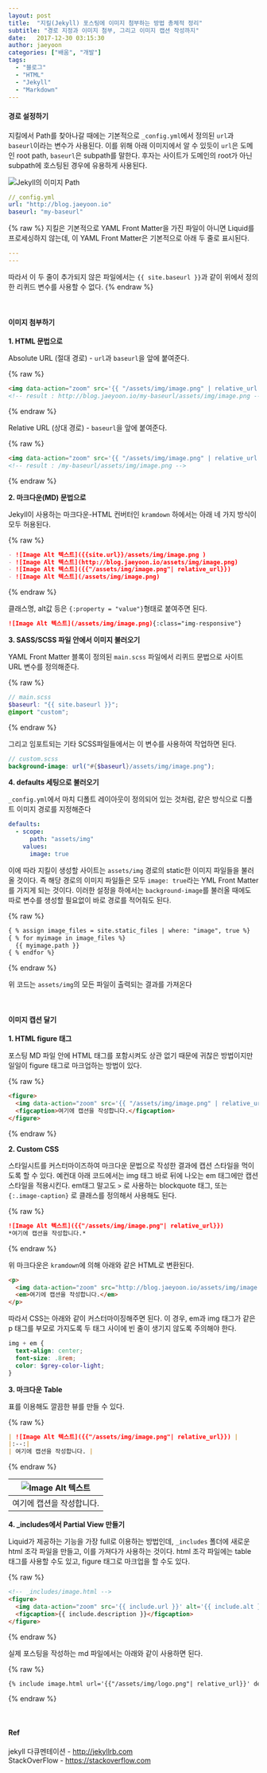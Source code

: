 ```yaml
---
layout: post
title:  "지킬(Jekyll) 포스팅에 이미지 첨부하는 방법 총체적 정리"
subtitle: "경로 지정과 이미지 첨부, 그리고 이미지 캡션 작성까지"
date:   2017-12-30 03:15:30
author: jaeyoon
categories: ["배움", "개발"]
tags:
  - "블로그"
  - "HTML"
  - "Jekyll"
  - "Markdown"
---
```


<h4><b>경로 설정하기</b></h4>

지킬에서 Path를 찾아나갈 때에는 기본적으로 `_config.yml`에서 정의된 `url`과 `baseurl`이라는 변수가 사용된다. 이를 위해 아래 이미지에서 알 수 있듯이 `url`은 도메인 root path, `baseurl`은 subpath를 말한다. 후자는 사이트가 도메인의 root가 아닌 subpath에 호스팅된 경우에 유용하게 사용된다.

![Jekyll의 이미지 Path](https://byparker.com/img/what-is-a-baseurl.jpg)

```yml
//_config.yml
url: "http://blog.jaeyoon.io"
baseurl: "my-baseurl"
```
{% raw %}
지킬은 기본적으로 YAML Front Matter을 가진 파일이 아니면 Liquid를 프로세싱하지 않는데, 이 YAML Front Matter은 기본적으로 아래 두 줄로 표시된다.

```yml
---
---
```

따라서 이 두 줄이 추가되지 않은 파일에서는 `{{ site.baseurl }}`과 같이 위에서 정의한 리퀴드 변수를 사용할 수 없다. 
{% endraw %}


<br>

<h4><b>이미지 첨부하기</b></h4>

**1. HTML 문법으로**

Absolute URL (절대 경로) - `url`과 `baseurl`을 앞에 붙여준다.

{% raw %}
```html
<img data-action="zoom" src='{{ "/assets/img/image.png" | relative_url }}' alt='absolute'>
<!-- result : http://blog.jaeyoon.io/my-baseurl/assets/img/image.png -->
```
{% endraw %}

Relative URL (상대 경로) - `baseurl`을 앞에 붙여준다.

{% raw %}
```html
<img data-action="zoom" src='{{ "/assets/img/image.png" | relative_url }}' alt='relative'>
<!-- result : /my-baseurl/assets/img/image.png -->
```
{% endraw %}


**2. 마크다운(MD) 문법으로**

Jekyll이 사용하는 마크다운-HTML 컨버터인 `kramdown` 하에서는 아래 네 가지 방식이 모두 허용된다. 

{% raw %}
```markdown
- ![Image Alt 텍스트]({{site.url}}/assets/img/image.png )
- ![Image Alt 텍스트](http://blog.jaeyoon.io/assets/img/image.png)
- ![Image Alt 텍스트]({{"/assets/img/image.png"| relative_url}})
- ![Image Alt 텍스트](/assets/img/image.png)
```
{% endraw %}

클래스명, alt값 등은 `{:property = "value"}`형태로 붙여주면 된다.

```markdown
![Image Alt 텍스트](/assets/img/image.png){:class="img-responsive"}
```



**3. SASS/SCSS 파일 안에서 이미지 불러오기**

YAML Front Matter 블록이 정의된 `main.scss` 파일에서 리퀴드 문법으로 사이트 URL 변수를 정의해준다.

{% raw %}
```scss
// main.scss
$baseurl: "{{ site.baseurl }}";
@import "custom";
```
{% endraw %}

그리고 임포트되는 기타 SCSS파일들에서는 이 변수를 사용하여 작업하면 된다.

```scss
// custom.scss
background-image: url("#{$baseurl}/assets/img/image.png");
```



**4. defaults 세팅으로 불러오기**

`_config.yml`에서 마치 디폴트 레이아웃이 정의되어 있는 것처럼, 같은 방식으로 디폴트 이미지 경로를 지정해준다

```yml
defaults:
  - scope:
      path: "assets/img"
    values:
      image: true
```

이에 따라 지킬이 생성할 사이트는  `assets/img` 경로의 static한 이미지 파일들을 불러올 것이다. 즉 해당 경로의 이미지 파일들은 모두 `image: true`라는 YML Front Matter를 가지게 되는 것이다. 이러한 설정을 하에서는 `background-image`를 불러올 때에도 따로 변수를 생성할 필요없이 바로 경로를 적어줘도 된다.

{% raw %}
```markdown
{ % assign image_files = site.static_files | where: "image", true %}
{ % for myimage in image_files %}
  {{ myimage.path }}
{ % endfor %}
```
{% endraw %}

위 코드는 `assets/img`의 모든 파일이 출력되는 결과를 가져온다



<br>

<h4><b>이미지 캡션 달기</b></h4>

**1. HTML figure 태그**

포스팅 MD 파일 안에 HTML 태그를 포함시켜도 상관 없기 때문에 귀찮은 방법이지만 일일이 figure 태그로 마크업하는 방법이 있다.

{% raw %}
```html
<figure>
  <img data-action="zoom" src='{{ "/assets/img/image.png" | relative_url }}' alt='absolute'>
  <figcaption>여기에 캡션을 작성합니다.</figcaption>
</figure>
```
{% endraw %}



**2. Custom CSS**

스타일시트를 커스터마이즈하여 마크다운 문법으로 작성한 결과에 캡션 스타일을 먹이도록 할 수 있다. 예컨대 아래 코드에서는 img 태그 바로 뒤에 나오는 em 태그에만 캡션 스타일을 적용시킨다. em태그 말고도 `>` 로 사용하는 blockquote 태그, 또는 `{:.image-caption}` 로 클래스를 정의해서 사용해도 된다.

{% raw %}
```markdown
![Image Alt 텍스트]({{"/assets/img/image.png"| relative_url}})
*여기에 캡션을 작성합니다.*
```
{% endraw %}

위 마크다운은 `kramdown`에 의해 아래와 같은 HTML로 변환된다.

```html
<p>
  <img data-action="zoom" src="http://blog.jaeyoon.io/assets/img/image.png" alt="Image Alt 텍스트">
  <em>여기에 캡션을 작성합니다.</em>
</p>
```

따라서 CSS는 아래와 같이 커스터마이징해주면 된다. 이 경우, em과 img 태그가 같은 p 태그를 부모로 가지도록 두 태그 사이에 빈 줄이 생기지 않도록 주의해야 한다.

```scss
img + em {
  text-align: center;
  font-size: .8rem;
  color: $grey-color-light;
}
```



**3. 마크다운 Table**

표를 이용해도 깔끔한 뷰를 만들 수 있다.

{% raw %}
```markdown
| ![Image Alt 텍스트]({{"/assets/img/image.png"| relative_url}}) | 
|:--:| 
| 여기에 캡션을 작성합니다. |
```
{% endraw %}

| ![Image Alt 텍스트](https://dummyimage.com/600x300/ffd9e5/ffffff&text=like+this+yo) |
|:--:| 
|              여기에 캡션을 작성합니다.              |



**4. _includes에서 Partial View 만들기**

Liquid가 제공하는 기능을 가장 full로 이용하는 방법인데, `_includes` 폴더에 새로운 html 조각 파일을 만들고, 이를 가져다가 사용하는 것이다. html 조각 파일에는 table 태그를 사용할 수도 있고, figure 태그로 마크업을 할 수도 있다.

{% raw %}
```html
<!-- _includes/image.html -->
<figure>
  <img data-action="zoom" src='{{ include.url }}' alt='{{ include.alt }}'>
  <figcaption>{{ include.description }}</figcaption>
</figure>
```
{% endraw %}

실제 포스팅을 작성하는 md 파일에서는 아래와 같이 사용하면 된다.

{% raw %}
```markdown
{% include image.html url='{{"/assets/img/logo.png"| relative_url}}' description='여기에 캡션을 작성합니다.' alt='Image Alt 텍스트' %}
```
{% endraw %}


<br>

<h4><b>Ref</b></h4>

jekyll 다큐멘테이션 - http://jekyllrb.com <br>
StackOverFlow - https://stackoverflow.com